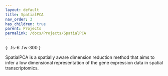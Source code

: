 ```yaml
---
layout: default
title: SpatialPCA
nav_order: 3
has_children: true
parent: Projects
permalink: /docs/Projects/SpatialPCA
---
```



{: .fs-6 .fw-300 }


SpatialPCA is a spatially aware dimension reduction method that aims to infer a low dimensional representation of the gene expression data in spatial transcriptomics. 
